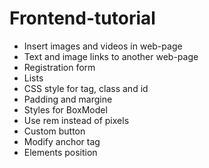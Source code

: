 # Frontend-tutorial
* Insert images and videos in web-page
* Text and image links to another web-page
* Registration form
* Lists
* CSS style for tag, class and id
* Padding and margine
* Styles for BoxModel
* Use rem instead of pixels
* Custom button
* Modify anchor tag
* Elements position
